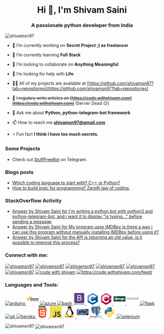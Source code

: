 <h1 align="center">Hi 👋, I'm Shivam Saini</h1>
<h3 align="center">A passionate python developer from India</h3>

<p align="left"> <img src="https://komarev.com/ghpvc/?username=shivamsn97" alt="shivamsn97" /> </p>

- 🔭 I’m currently working on **Secret Project ;) as freelancer**

- 🌱 I’m currently learning **Full Stack**

- 👯 I’m looking to collaborate on **Anything Meaningful**

- 🤝 I’m looking for help with **Life**
- 👨‍💻 All of my projects are available at [https://github.com/shivamsn97?tab=repositories](https://github.com/shivamsn97?tab=repositories)

- 📝 ~~I regulary write articles on [https://code.withshivam.com](https://code.withshivam.com)~~ (Server Dead 😔)

- 💬 Ask me about **Python, python-telegram-bot framework**

- 📫 How to reach me **shivamsn97@gmail.com**

- ⚡ Fun fact **I think I have too much secrets.**

### Some Projects
- Check out [StuffFreeBot](https://telegram.dog/stufffreebot) on Telegram.

### Blogs posts
<!-- BLOG-POST-LIST:START -->
- [Which coding language to start with? C++ or Python?](https://code.withshivam.com/which-coding-language-to-start-with/)
- [How to build logic for programming? Zeroth law of coding.](https://code.withshivam.com/how-to-build-logic-for-programming/)
<!-- BLOG-POST-LIST:END -->

### StackOverflow Activity
<!-- STACKOVERFLOW:START -->
- [Answer by Shivam Saini for I'm writing a python bot with python3 and python-telegram-bot, and i want it to display "is typing..." before sending a message](https://stackoverflow.com/questions/64011429/im-writing-a-python-bot-with-python3-and-python-telegram-bot-and-i-want-it-to/64011860#64011860)
- [Answer by Shivam Saini for My program uses IMDBpy is there a way i can use this program without manually installing IMDBpy before using it?](https://stackoverflow.com/questions/63619815/my-program-uses-imdbpy-is-there-a-way-i-can-use-this-program-without-manually-in/63761994#63761994)
- [Answer by Shivam Saini for the API is returning an old value, is it possible to improve this process?](https://stackoverflow.com/questions/61666162/the-api-is-returning-an-old-value-is-it-possible-to-improve-this-process/61666269#61666269)
<!-- STACKOVERFLOW:END -->

<p align="left">
<h3 align="left">Connect with me:</h3>
<a href="https://dev.to/shivamsn97" target="blank"><img align="center" src="https://cdn.jsdelivr.net/npm/simple-icons@3.0.1/icons/dev-dot-to.svg" alt="shivamsn97" height="30" width="40" /></a>
<a href="https://twitter.com/shivamsn97" target="blank"><img align="center" src="https://cdn.jsdelivr.net/npm/simple-icons@3.0.1/icons/twitter.svg" alt="shivamsn97" height="30" width="40" /></a>
<a href="https://linkedin.com/in/shivamsn97" target="blank"><img align="center" src="https://cdn.jsdelivr.net/npm/simple-icons@3.0.1/icons/linkedin.svg" alt="shivamsn97" height="30" width="40" /></a>
<a href="https://stackoverflow.com/users/shivamsn97" target="blank"><img align="center" src="https://cdn.jsdelivr.net/npm/simple-icons@3.0.1/icons/stackoverflow.svg" alt="shivamsn97" height="30" width="40" /></a>
<a href="https://fb.com/shivamsn97" target="blank"><img align="center" src="https://cdn.jsdelivr.net/npm/simple-icons@3.0.1/icons/facebook.svg" alt="shivamsn97" height="30" width="40" /></a>
<a href="https://instagram.com/shivamsn97" target="blank"><img align="center" src="https://cdn.jsdelivr.net/npm/simple-icons@3.0.1/icons/instagram.svg" alt="shivamsn97" height="30" width="40" /></a>
<a href="https://www.youtube.com/channel/UCCqQyv77ScE65ukTMAanYyg" target="blank"><img align="center" src="https://cdn.jsdelivr.net/npm/simple-icons@3.0.1/icons/youtube.svg" alt="code with shivam" height="30" width="40" /></a>
<a href="/https://code.withshivam.com/feed/" target="blank"><img align="center" src="https://cdn.jsdelivr.net/npm/simple-icons@3.0.1/icons/rss.svg" alt="https://code.withshivam.com/feed/" height="30" width="40" /></a>
</p>

<h3 align="left">Languages and Tools:</h3>
<p align="left"> <a href="https://www.arduino.cc/" target="_blank"> <img src="https://cdn.worldvectorlogo.com/logos/arduino-1.svg" alt="arduino" width="40" height="40"/> </a> <a href="https://aws.amazon.com" target="_blank"> <img src="https://raw.githubusercontent.com/devicons/devicon/master/icons/amazonwebservices/amazonwebservices-original-wordmark.svg" alt="aws" width="40" height="40"/> </a> <a href="https://azure.microsoft.com/en-in/" target="_blank"> <img src="https://www.vectorlogo.zone/logos/microsoft_azure/microsoft_azure-icon.svg" alt="azure" width="40" height="40"/> </a> <a href="https://www.gnu.org/software/bash/" target="_blank"> <img src="https://www.vectorlogo.zone/logos/gnu_bash/gnu_bash-icon.svg" alt="bash" width="40" height="40"/> </a> <a href="https://getbootstrap.com" target="_blank"> <img src="https://raw.githubusercontent.com/devicons/devicon/master/icons/bootstrap/bootstrap-plain-wordmark.svg" alt="bootstrap" width="40" height="40"/> </a> <a href="https://www.cprogramming.com/" target="_blank"> <img src="https://raw.githubusercontent.com/devicons/devicon/master/icons/c/c-original.svg" alt="c" width="40" height="40"/> </a> <a href="https://www.w3schools.com/cpp/" target="_blank"> <img src="https://raw.githubusercontent.com/devicons/devicon/master/icons/cplusplus/cplusplus-original.svg" alt="cplusplus" width="40" height="40"/> </a> <a href="https://www.djangoproject.com/" target="_blank"> <img src="https://raw.githubusercontent.com/devicons/devicon/master/icons/django/django-original.svg" alt="django" width="40" height="40"/> </a> <a href="https://expressjs.com" target="_blank"> <img src="https://raw.githubusercontent.com/devicons/devicon/master/icons/express/express-original-wordmark.svg" alt="express" width="40" height="40"/> </a> <a href="https://flask.palletsprojects.com/" target="_blank"> <img src="https://www.vectorlogo.zone/logos/pocoo_flask/pocoo_flask-icon.svg" alt="flask" width="40" height="40"/> </a> <a href="https://git-scm.com/" target="_blank"> <img src="https://www.vectorlogo.zone/logos/git-scm/git-scm-icon.svg" alt="git" width="40" height="40"/> </a> <a href="https://heroku.com" target="_blank"> <img src="https://www.vectorlogo.zone/logos/heroku/heroku-icon.svg" alt="heroku" width="40" height="40"/> </a> <a href="https://www.w3.org/html/" target="_blank"> <img src="https://raw.githubusercontent.com/devicons/devicon/master/icons/html5/html5-original-wordmark.svg" alt="html5" width="40" height="40"/> </a> <a href="https://developer.mozilla.org/en-US/docs/Web/JavaScript" target="_blank"> <img src="https://raw.githubusercontent.com/devicons/devicon/master/icons/javascript/javascript-original.svg" alt="javascript" width="40" height="40"/> </a> <a href="https://www.linux.org/" target="_blank"> <img src="https://raw.githubusercontent.com/devicons/devicon/master/icons/linux/linux-original.svg" alt="linux" width="40" height="40"/> </a> <a href="https://www.php.net" target="_blank"> <img src="https://raw.githubusercontent.com/devicons/devicon/master/icons/php/php-original.svg" alt="php" width="40" height="40"/> </a> <a href="https://www.postgresql.org" target="_blank"> <img src="https://raw.githubusercontent.com/devicons/devicon/master/icons/postgresql/postgresql-original-wordmark.svg" alt="postgresql" width="40" height="40"/> </a> <a href="https://www.python.org" target="_blank"> <img src="https://raw.githubusercontent.com/devicons/devicon/master/icons/python/python-original.svg" alt="python" width="40" height="40"/> </a> <a href="https://www.selenium.dev" target="_blank"> <img src="https://raw.githubusercontent.com/detain/svg-logos/780f25886640cef088af994181646db2f6b1a3f8/svg/selenium-logo.svg" alt="selenium" width="40" height="40"/> </a> </p>


<p><img align="left" src="https://github-readme-stats.vercel.app/api/top-langs/?username=shivamsn97&layout=compact" alt="shivamsn97" /></p>

<p>&nbsp;<img align="center" src="https://github-readme-stats.vercel.app/api?username=shivamsn97&show_icons=true" alt="shivamsn97" /></p>


